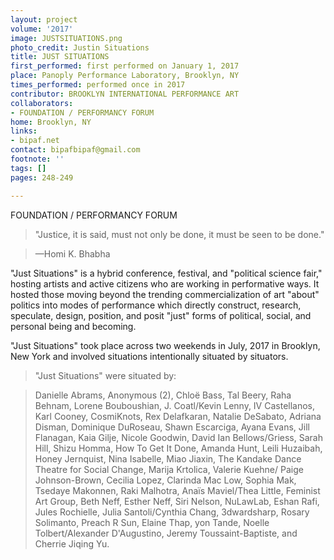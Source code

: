 ```yaml
---
layout: project
volume: '2017'
image: JUSTSITUATIONS.png
photo_credit: Justin Situations
title: JUST SITUATIONS
first_performed: first performed on January 1, 2017
place: Panoply Performance Laboratory, Brooklyn, NY
times_performed: performed once in 2017
contributor: BROOKLYN INTERNATIONAL PERFORMANCE ART
collaborators:
- FOUNDATION / PERFORMANCY FORUM
home: Brooklyn, NY
links:
- bipaf.net
contact: bipafbipaf@gmail.com
footnote: ''
tags: []
pages: 248-249

---
```


FOUNDATION / PERFORMANCY FORUM

> "Justice, it is said, must not only be done, it must be seen to be done." 

> —Homi K. Bhabha 

"Just Situations" is a hybrid conference, festival, and "political science fair," hosting artists and active citizens who are working in performative ways. It hosted those moving beyond the trending commercialization of art "about" politics into modes of performance which directly construct, research, speculate, design, position, and posit "just" forms of political, social, and personal being and becoming.

"Just Situations" took place across two weekends in July, 2017 in Brooklyn, New York and involved situations intentionally situated by situators.

> "Just Situations" were situated by:

> Danielle Abrams, Anonymous (2), Chloë Bass, Tal Beery, Raha Behnam, Lorene Bouboushian, J. Coatl/Kevin Lenny, IV Castellanos, Karl Cooney, CosmiKnots, Rex Delafkaran, Natalie DeSabato, Adriana Disman, Dominique DuRoseau, Shawn Escarciga, Ayana Evans, Jill Flanagan, Kaia Gilje, Nicole Goodwin, David Ian Bellows/Griess, Sarah Hill, Shizu Homma, How To Get It Done, Amanda Hunt, Leili Huzaibah, Honey Jernquist, Nina Isabelle, Miao Jiaxin, The Kandake Dance Theatre for Social Change, Marija Krtolica, Valerie Kuehne/ Paige Johnson-Brown, Cecilia Lopez, Clarinda Mac Low, Sophia Mak, Tsedaye Makonnen, Raki Malhotra, Anaïs Maviel/Thea Little, Feminist Art Group, Beth Neff, Esther Neff, Siri Nelson, NuLawLab, Eshan Rafi, Jules Rochielle, Julia Santoli/Cynthia Chang, 3dwardsharp, Rosary Solimanto, Preach R Sun, Elaine Thap, yon Tande, Noelle Tolbert/Alexander D'Augustino, Jeremy Toussaint-Baptiste, and Cherrie Jiqing Yu.
